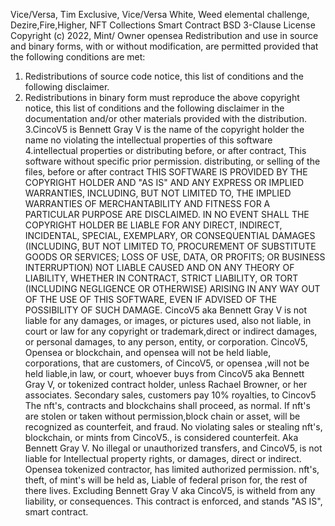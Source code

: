  Vice/Versa, Tim Exclusive, Vice/Versa White, Weed elemental challenge, Dezire,Fire,Higher, 
NFT Collections Smart Contract 
BSD 3-Clause License
Copyright (c) 2022, Mint/ Owner opensea
Redistribution and use in source and binary forms, with or without
modification, are permitted provided that the following conditions are met:
1. Redistributions of source code notice, this
   list of conditions and the following disclaimer.
2. Redistributions in binary form must reproduce the above copyright notice,
   this list of conditions and the following disclaimer in the documentation
   and/or other materials provided with the distribution.
3.CincoV5 is Bennett Gray V is the name of the copyright holder the name
  no violating the intellectual properties of 
   this software 
4.intellectual properties or distributing before,  or after contract,
   This software without specific prior permission. 
   distributing, or selling of the files, before or after contract
THIS SOFTWARE IS PROVIDED BY THE COPYRIGHT HOLDER AND "AS IS"
AND ANY EXPRESS OR IMPLIED WARRANTIES, INCLUDING, BUT NOT LIMITED TO, THE
IMPLIED WARRANTIES OF MERCHANTABILITY AND FITNESS FOR A PARTICULAR PURPOSE ARE
DISCLAIMED. IN NO EVENT SHALL THE COPYRIGHT HOLDER BE LIABLE
FOR ANY DIRECT, INDIRECT, INCIDENTAL, SPECIAL, EXEMPLARY, OR CONSEQUENTIAL
DAMAGES (INCLUDING, BUT NOT LIMITED TO, PROCUREMENT OF SUBSTITUTE GOODS OR
SERVICES; LOSS OF USE, DATA, OR PROFITS; OR BUSINESS INTERRUPTION) NOT LIABLE
CAUSED AND ON ANY THEORY OF LIABILITY, WHETHER IN CONTRACT, STRICT LIABILITY,
OR TORT (INCLUDING NEGLIGENCE OR OTHERWISE) ARISING IN ANY WAY OUT OF THE USE
OF THIS SOFTWARE, EVEN IF ADVISED OF THE POSSIBILITY OF SUCH DAMAGE.
CincoV5 aka Bennett Gray V is not liable for any damages, or images, or pictures used, 
also not liable, in court or law for any copyright or trademark,direct or indirect damages,
or personal damages, to any person, entity, or corporation.
CincoV5, Opensea or blockchain, and opensea will not be held liable, corporations, 
  that are customers, of CincoV5, or opensea ,will not be held liable,in law, or court,
 whoever buys from CincoV5 aka Bennett Gray V, or tokenized contract holder, unless Rachael Browner, or her associates.
Secondary sales, customers pay 10% royalties, to Cincov5
The nft's, contracts and blockchains shall proceed, as normal.
If nft's are stolen or taken without permission,block chain or asset,
will be recognized as counterfeit, and fraud.
No violating sales or stealing nft's, blockchain, or mints from CincoV5., is considered counterfeit.
Aka Bennett Gray V.
 No illegal or unauthorized transfers, and CincoV5, is not liable for 
Intellectual property rights, or damages, direct or indirect.
Opensea tokenized contractor, has limited authorized permission. nft's, theft, of mint's will be held as,
Liable of federal prison for, the rest of there lives.
Excluding Bennett Gray V aka CincoV5, is witheld from any liability, or consequences.
This contract is enforced, and stands "AS IS", smart contract.

